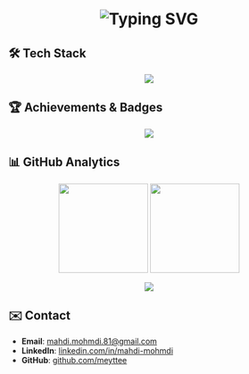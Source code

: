 <h1 align="center">
  <img src="https://readme-typing-svg.herokuapp.com?font=Comic+Relief&size=28&pause=1000&color=00F7FF&center=true&vCenter=true&width=600&lines=Mahdi+Mohammadi;Front+-+End+Developer" alt="Typing SVG" />
</h1>

## 🛠️ Tech Stack
<p align="center">
  <img src="https://skillicons.dev/icons?i=js,ts,react,next,redux,html,css,tailwind,materialui,sass,docker,git,github,figma" />
</p>

## 🏆 Achievements & Badges
<p align="center">
  <img src="https://github-profile-trophy.vercel.app/?username=meyttee&theme=onedark&row=1&margin-w=20&margin-h=15" />
</p>

## 📊 GitHub Analytics

<p align="center">
  <img src="https://github-readme-stats.vercel.app/api?username=meyttee&show_icons=true&theme=radical&count_private=true" height="160" />
  <img src="https://github-readme-stats.vercel.app/api/top-langs/?username=meyttee&layout=compact&theme=radical&langs_count=10" height="160" />
</p>


<p align="center">
  <img src="https://github-readme-activity-graph.vercel.app/graph?username=meyttee&theme=react-dark&hide_border=true&area=true" />
</p>

## ✉️ Contact
- **Email**: mahdi.mohmdi.81@gmail.com  
- **LinkedIn**: [linkedin.com/in/mahdi-mohmdi](https://linkedin.com/in/mahdi-mohmdi)  
- **GitHub**: [github.com/meyttee](https://github.com/meyttee)  

